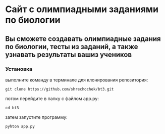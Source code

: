 # Сайт с олимпиадными заданиями по биологии

## Вы сможете создавать олимпиадные задания по биологии, тесты из заданий, а также узнавать результаты вашиз учеников

### Установка

выполните команду в терминале для клонирования репозитория:

```terminal
git clone https://github.com/shrechochek/bt3.git
```

потом перейдите в папку с файлом app.py:

```terminal
cd bt3
```

затем запустите программу:


```terminal
pyhton app.py
```
